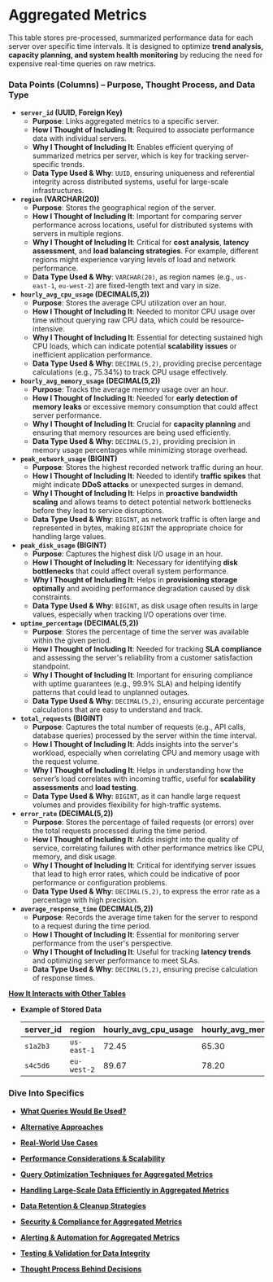 # Aggregated Metrics

This table stores pre-processed, summarized performance data for each server over specific time intervals. It is designed to optimize **trend analysis, capacity planning, and system health monitoring** by reducing the need for expensive real-time queries on raw metrics.

### **Data Points (Columns) – Purpose, Thought Process, and Data Type**

- **`server_id` (UUID, Foreign Key)**
    - **Purpose**: Links aggregated metrics to a specific server.
    - **How I Thought of Including It**: Required to associate performance data with individual servers.
    - **Why I Thought of Including It**: Enables efficient querying of summarized metrics per server, which is key for tracking server-specific trends.
    - **Data Type Used & Why**: `UUID`, ensuring uniqueness and referential integrity across distributed systems, useful for large-scale infrastructures.
- **`region` (VARCHAR(20))**
    - **Purpose**: Stores the geographical region of the server.
    - **How I Thought of Including It**: Important for comparing server performance across locations, useful for distributed systems with servers in multiple regions.
    - **Why I Thought of Including It**: Critical for **cost analysis**, **latency assessment**, and **load balancing strategies**. For example, different regions might experience varying levels of load and network performance.
    - **Data Type Used & Why**: `VARCHAR(20)`, as region names (e.g., `us-east-1`, `eu-west-2`) are fixed-length text and vary in size.
- **`hourly_avg_cpu_usage` (DECIMAL(5,2))**
    - **Purpose**: Stores the average CPU utilization over an hour.
    - **How I Thought of Including It**: Needed to monitor CPU usage over time without querying raw CPU data, which could be resource-intensive.
    - **Why I Thought of Including It**: Essential for detecting sustained high CPU loads, which can indicate potential **scalability issues** or inefficient application performance.
    - **Data Type Used & Why**: `DECIMAL(5,2)`, providing precise percentage calculations (e.g., 75.34%) to track CPU usage effectively.
- **`hourly_avg_memory_usage` (DECIMAL(5,2))**
    - **Purpose**: Tracks the average memory usage over an hour.
    - **How I Thought of Including It**: Needed for **early detection of memory leaks** or excessive memory consumption that could affect server performance.
    - **Why I Thought of Including It**: Crucial for **capacity planning** and ensuring that memory resources are being used efficiently.
    - **Data Type Used & Why**: `DECIMAL(5,2)`, providing precision in memory usage percentages while minimizing storage overhead.
- **`peak_network_usage` (BIGINT)**
    - **Purpose**: Stores the highest recorded network traffic during an hour.
    - **How I Thought of Including It**: Needed to identify **traffic spikes** that might indicate **DDoS attacks** or unexpected surges in demand.
    - **Why I Thought of Including It**: Helps in **proactive bandwidth scaling** and allows teams to detect potential network bottlenecks before they lead to service disruptions.
    - **Data Type Used & Why**: `BIGINT`, as network traffic is often large and represented in bytes, making `BIGINT` the appropriate choice for handling large values.
- **`peak_disk_usage` (BIGINT)**
    - **Purpose**: Captures the highest disk I/O usage in an hour.
    - **How I Thought of Including It**: Necessary for identifying **disk bottlenecks** that could affect overall system performance.
    - **Why I Thought of Including It**: Helps in **provisioning storage optimally** and avoiding performance degradation caused by disk constraints.
    - **Data Type Used & Why**: `BIGINT`, as disk usage often results in large values, especially when tracking I/O operations over time.
- **`uptime_percentage` (DECIMAL(5,2))**
    - **Purpose**: Stores the percentage of time the server was available within the given period.
    - **How I Thought of Including It**: Needed for tracking **SLA compliance** and assessing the server's reliability from a customer satisfaction standpoint.
    - **Why I Thought of Including It**: Important for ensuring compliance with uptime guarantees (e.g., 99.9% SLA) and helping identify patterns that could lead to unplanned outages.
    - **Data Type Used & Why**: `DECIMAL(5,2)`, ensuring accurate percentage calculations that are easy to understand and track.
- **`total_requests` (BIGINT)**
    - **Purpose**: Captures the total number of requests (e.g., API calls, database queries) processed by the server within the time interval.
    - **How I Thought of Including It**: Adds insights into the server's workload, especially when correlating CPU and memory usage with the request volume.
    - **Why I Thought of Including It**: Helps in understanding how the server’s load correlates with incoming traffic, useful for **scalability assessments** and **load testing**.
    - **Data Type Used & Why**: `BIGINT`, as it can handle large request volumes and provides flexibility for high-traffic systems.
- **`error_rate` (DECIMAL(5,2))**
    - **Purpose**: Stores the percentage of failed requests (or errors) over the total requests processed during the time period.
    - **How I Thought of Including It**: Adds insight into the quality of service, correlating failures with other performance metrics like CPU, memory, and disk usage.
    - **Why I Thought of Including It**: Critical for identifying server issues that lead to high error rates, which could be indicative of poor performance or configuration problems.
    - **Data Type Used & Why**: `DECIMAL(5,2)`, to express the error rate as a percentage with high precision.
- **`average_response_time` (DECIMAL(5,2))**
    - **Purpose**: Records the average time taken for the server to respond to a request during the time period.
    - **How I Thought of Including It**: Essential for monitoring server performance from the user's perspective.
    - **Why I Thought of Including It**: Useful for tracking **latency trends** and optimizing server performance to meet SLAs.
    - **Data Type Used & Why**: `DECIMAL(5,2)`, ensuring precise calculation of response times.

[**How It Interacts with Other Tables**](Aggregated%20Metrics%2019bead362d93807b9664c97496f8cc05/How%20It%20Interacts%20with%20Other%20Tables%2019dead362d9380829d94e31d1d8be0fb.md)

- **Example of Stored Data**
    
    
    | server_id | region | hourly_avg_cpu_usage | hourly_avg_memory_usage | peak_network_usage | peak_disk_usage | uptime_percentage |
    | --- | --- | --- | --- | --- | --- | --- |
    | `s1a2b3` | `us-east-1` | 72.45 | 65.30 | 1,200,000 | 350,000 | 99.95 |
    | `s4c5d6` | `eu-west-2` | 89.67 | 78.20 | 950,000 | 420,000 | 99.87 |

### Dive Into Specifics

- [**What Queries Would Be Used?**](What%20Queries%20Would%20Be%20Used.md)

- [**Alternative Approaches**](Alternative%20Approaches.md)

- [**Real-World Use Cases**](Real-World%20Use%20Cases.md)

- [**Performance Considerations & Scalability**](Performance%20Considerations%20&%20Scalability.md)

- [**Query Optimization Techniques for Aggregated Metrics**](Query%20Optimization%20Techniques%20for%20Aggregated%20Metri.md)

- [**Handling Large-Scale Data Efficiently in Aggregated Metrics**](Handling%20Large-Scale%20Data%20Efficiently%20in%20Aggregate.md)

- [**Data Retention & Cleanup Strategies**](Data%20Retention%20&%20Cleanup%20Strategies.md)

- [**Security & Compliance for Aggregated Metrics**](Security%20&%20Compliance%20for%20Aggregated%20Metrics.md)

- [**Alerting & Automation for Aggregated Metrics**](Alerting%20&%20Automation%20for%20Aggregated%20Metrics.md)

- [**Testing & Validation for Data Integrity**](Testing%20&%20Validation%20for%20Data%20Integrity.md)

- [**Thought Process Behind Decisions**](Thought%20Process%20Behind%20Decisions.md)
